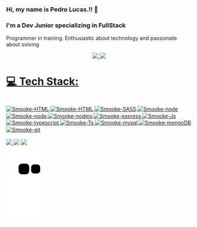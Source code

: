 ### Hi, my name is Pedro Lucas.!! 👋
### I'm a Dev Junior specializing in FullStack

<p>Programmer in training. Enthusiastic about technology and passionate about solving</p>
<div align="center">
  <a href="https://github.com/Smooke09">
 <img height="180em" src="https://github-readme-stats.vercel.app/api?username=Smooke09&show_icons=true&theme=cobalt&include_all_commits=false&count_private=true"/>
  <img height="180em" src="https://github-readme-stats.vercel.app/api/top-langs/?username=Smooke09&layout=compact&langs_count=7&theme=cobalt"/>
</div>


   # 💻 Tech Stack:
  <div style="display:block"><br/>
  <img align="center" alt="Smooke-HTML" height="40" width="40"
        src="https://skillicons.dev/icons?i=react&perline=3">
 <img align="center" alt="Smooke-HTML" height="40" width="40"
        src="https://skillicons.dev/icons?i=css&perline=3">
<img align="center" alt="Smooke-SASS" height="40" width="40"
        src="https://skillicons.dev/icons?i=sass&perline=3">
<img align="center" alt="Smooke-node" height="40" width="40"
        src="https://skillicons.dev/icons?i=vercel&perline=3">
<img align="center" alt="Smooke-node" height="40" width="40"
        src="https://skillicons.dev/icons?i=vite&perline=3">    
<img align="center" alt="Smooke-nodejs" height="40" width="40"
    src="https://skillicons.dev/icons?i=nodejs&perline=3">
<img align="center" alt="Smooke-express" height="40" width="40"
    src="https://skillicons.dev/icons?i=express&perline=3">
<img align="center" alt="Smooke-Js" height="40" width="40"
        src="https://skillicons.dev/icons?i=javascript&perline=3">
<img align="center" alt="Smooke-typescript" height="40" width="40"
        src="https://skillicons.dev/icons?i=typescript&perline=3">
<img align="center" alt="Smooke-Ts" height="40" width="40"
        src="https://skillicons.dev/icons?i=mysql&perline=3">
<img align="center" alt="Smooke-mysql" height="40" width="40"
        src="https://skillicons.dev/icons?i=postgres&perline=3">
<img align="center" alt="Smooke-mongoDB" height="40" width="40"
        src="https://skillicons.dev/icons?i=mongodb&perline=3">
<img align="center" alt="Smooke-git" height="40" width="40"
        src="https://skillicons.dev/icons?i=firebase&perline=3">
  </div>
  </br>    
  <a href="https://youtube.com/channel/UC7Xzqat6TqvALt5io7o2GTQ" target="_blank"><img src="https://img.shields.io/badge/YouTube-FF0000?style=for-the-badge&logo=youtube&logoColor=white" target="_blank">
    </a>
  <a href="https://www.instagram.com/pedrolucas771" target="_blank"><img src="https://img.shields.io/badge/-Instagram-%23E4405F?style=for-the-badge&logo=instagram&logoColor=white" target="_blank"></a>
  <a href="https://www.linkedin.com/in/pedro-lucas-358332168" target="_blank"><img src="https://img.shields.io/badge/-LinkedIn-%230077B5?style=for-the-badge&logo=linkedin&logoColor=white" target="_blank">
  </a> 
  
![Snake animation](https://github.com/Smooke09/Smooke09/blob/output/github-contribution-grid-snake.svg)
 
</div>
